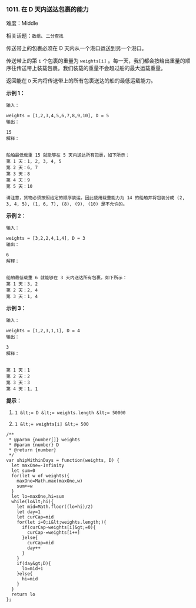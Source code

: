 ### 1011. 在 D 天内送达包裹的能力

难度：Middle

相关话题：`数组`、`二分查找`

传送带上的包裹必须在 D 天内从一个港口运送到另一个港口。



传送带上的第  `i` 个包裹的重量为 `weights[i]` 。每一天，我们都会按给出重量的顺序往传送带上装载包裹。我们装载的重量不会超过船的最大运载重量。



返回能在  `D`  天内将传送带上的所有包裹送达的船的最低运载能力。







 **示例 1：** 





```
输入：

weights = [1,2,3,4,5,6,7,8,9,10], D = 5
输出：

15
解释：


船舶最低载重 15 就能够在 5 天内送达所有包裹，如下所示：
第 1 天：1, 2, 3, 4, 5
第 2 天：6, 7
第 3 天：8
第 4 天：9
第 5 天：10

请注意，货物必须按照给定的顺序装运，因此使用载重能力为 14 的船舶并将包装分成 (2, 3, 4, 5), (1, 6, 7), (8), (9), (10) 是不允许的。 

```

 **示例 2：** 





```
输入：

weights = [3,2,2,4,1,4], D = 3
输出：

6
解释：


船舶最低载重 6 就能够在 3 天内送达所有包裹，如下所示：
第 1 天：3, 2
第 2 天：2, 4
第 3 天：1, 4

```

 **示例 3：** 





```
输入：

weights = [1,2,3,1,1], D = 4
输出：

3
解释：


第 1 天：1
第 2 天：2
第 3 天：3
第 4 天：1, 1

```





 **提示：** 





1.  `1 &lt;= D &lt;= weights.length &lt;= 50000` 

2.  `1 &lt;= weights[i] &lt;= 500` 






```
/**
 * @param {number[]} weights
 * @param {number} D
 * @return {number}
 */
var shipWithinDays = function(weights, D) {
  let maxOne=-Infinity
  let sum=0
  for(let w of weights){
    maxOne=Math.max(maxOne,w)
    sum+=w
  }
  let lo=maxOne,hi=sum
  while(lo&lt;hi){
    let mid=Math.floor((lo+hi)/2)
    let day=1
    let curCap=mid
    for(let i=0;i&lt;weights.length;){
      if(curCap-weights[i]&gt;=0){
        curCap-=weights[i++]
      }else{
        curCap=mid
        day++
      }
    }
    if(day&gt;D){
      lo=mid+1
    }else{
      hi=mid
    }
  }
  return lo
};



```
